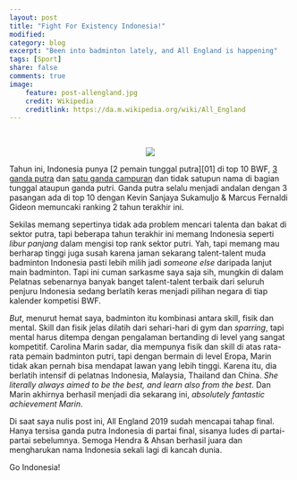 ```yaml
---
layout: post
title: "Fight For Existency Indonesia!"
modified:
category: blog
excerpt: "Been into badminton lately, and All England is happening"
tags: [Sport]
share: false
comments: true
image:
    feature: post-allengland.jpg
    credit: Wikipedia
    creditlink: https://da.m.wikipedia.org/wiki/All_England
---
```


<br/>

<p style="text-align: center;">
<img src="{{site.url}}/images/post-mtv.jpg">
</p>

Tahun ini, Indonesia punya [2 pemain tunggal putra][01] di top 10 BWF, [3 ganda putra][2] dan [satu ganda campuran][3] dan tidak satupun nama di bagian tunggal ataupun ganda putri. Ganda putra selalu menjadi andalan dengan 3 pasangan ada di top 10 dengan Kevin Sanjaya Sukamuljo & Marcus Fernaldi Gideon memuncaki ranking 2 tahun terakhir ini. 

Sekilas memang sepertinya tidak ada problem mencari talenta dan bakat di sektor putra, tapi beberapa tahun terakhir ini memang Indonesia seperti *libur panjang* dalam mengisi top rank sektor putri. Yah, tapi memang mau berharap tinggi juga susah karena jaman sekarang talent-talent muda badminton Indonesia pasti lebih milih jadi *someone else* daripada lanjut main badminton. Tapi ini cuman sarkasme saya saja sih, mungkin di dalam Pelatnas sebenarnya banyak banget talent-talent terbaik dari seluruh penjuru Indonesia sedang berlatih keras menjadi pilihan negara di tiap kalender kompetisi BWF. 

*But*, menurut hemat saya, badminton itu kombinasi antara skill, fisik dan mental. Skill dan fisik jelas dilatih dari sehari-hari di gym dan *sparring*, tapi mental harus ditempa dengan pengalaman bertanding di level yang sangat kompetitif. Carolina Marin sadar, dia mempunya fisik dan skill di atas rata-rata pemain badminton putri, tapi dengan bermain di level Eropa, Marin tidak akan pernah bisa mendapat lawan yang lebih tinggi. Karena itu, dia berlatih intensif di pelatnas Indonesia, Malaysia, Thailand dan China. *She literally always aimed to be the best, and learn also from the best*. Dan Marin akhirnya berhasil menjadi dia sekarang ini, *absolutely fantastic achievement Marin*. 

Di saat saya nulis post ini, All England 2019 sudah mencapai tahap final. Hanya tersisa ganda putra Indonesia di partai final, sisanya ludes di partai-partai sebelumnya. Semoga Hendra & Ahsan berhasil juara dan mengharukan nama Indonesia sekali lagi di kancah dunia.

Go Indonesia!




[1]: https://bwfbadminton.com/rankings/
[2]: https://bwfbadminton.com/rankings/2/bwf-world-rankings/8/men-s-doubles/2019/10/?rows=25&page_no=1\
[3]: https://bwfbadminton.com/rankings/2/bwf-world-rankings/10/mixed-doubles/2019/10/?rows=25&page_no=1